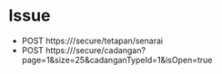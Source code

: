 
# Issue

 - POST https://<domain>/secure/tetapan/senarai
 - POST https://<domain>/secure/cadangan?page=1&size=25&cadanganTypeId=1&isOpen=true